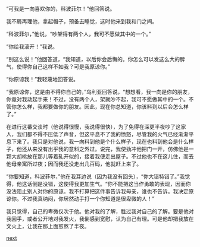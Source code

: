 
“可我是一向喜欢你的，科波菲尔！”他回答说。

我不屑再理他，拿起帽子，预备去睡觉，这时他来到我和门之间。

“科波菲尔，”他说，“吵架得有两个人，我可不愿做其中的一个。”

“你给我滚开！”我说。

“别这么说！”他回答道，“我知道，以后你会后悔的。你怎么可以发这么大的脾气，使得你自己这样不如我？可是我原谅你。”

“你原谅我！”我轻蔑地回答说。

“我原谅你，这是由不得你自己的，”乌利亚回答说，“想想看，我一向是你的朋友，你竟对我动起手来！不过，没有两个人，架就吵不起，我可不愿做其中的一个。不管你怎么样，我都要做你的朋友。因此，现在你总知道，你该料到以后会怎么样了。”

在进行这番交谈时（他说得很慢，我说得很快），为了免得在深更半夜吵了这家人，我们都不得不压低了声音，但这平息不了我的愤怒，尽管我的火气已经渐渐平息下来了。我只是对他说，我一向料到他是个什么样子，现在也料到他会是什么样子，他还从来没有出乎我的意料之外过。说完，我使劲冲他把门一开，仿佛他是一颗大胡桃放在那儿等着轧开似的，接着我便走出屋子。不过他也不在这儿住，而去他母亲寓所过夜；因而我还没走出几百码，他就赶上来了。

“你要知道，科波菲尔，”他在我耳边说（因为我没有回头），“你大错特错了。”我觉得，他这话倒是没错，这使得我更加生气。“你不能把这当作勇敢的表现，因而你没法阻止别人对你的原谅。我不打算把这件事告诉我母亲，谁也不告诉。我决定原谅你。不过我真纳闷，你居然动手打一个你知道是很卑微的人！”

我只觉得，自己的卑微仅次于他。他对我的了解，胜过我对自己的了解。要是他对我回手，或者公开地对我发火，我倒感到宽慰，认为自己有理。可是他却把我放在文火上，让我在那上面煎熬了半夜。

[next](page550)